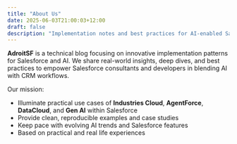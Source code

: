 ```yaml
---
title: "About Us"
date: 2025-06-03T21:00:03+12:00
draft: false
description: "Implementation notes and best practices for AI‑enabled Salesforce"
---
```


**AdroitSF** is a technical blog focusing on innovative implementation patterns
for Salesforce and AI. We share real-world insights, deep dives, and best
practices to empower Salesforce consultants and developers in blending AI with
CRM workflows.

Our mission:
- Illuminate practical use cases of **Industries Cloud**,  **AgentForce**, **DataCloud**, and **Gen
  AI** within Salesforce  
- Provide clean, reproducible examples and case studies  
- Keep pace with evolving AI trends and Salesforce features
- Based on practical and real life experiences
